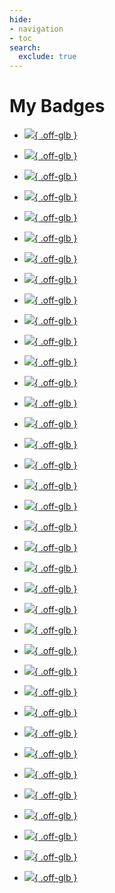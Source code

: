 ```yaml
---
hide:
- navigation
- toc
search:
  exclude: true
---
```


# My Badges

<div class="grid cards" markdown id="wrapper-grid-template-columns-small">

* [![](assets/images/badges/0a5e8460-5fab-11ee-aac4-bea50ffe6cb4.png){ .off-glb }](https://academy.hackthebox.com/achievement/badge/0a5e8460-5fab-11ee-aac4-bea50ffe6cb4)

* [![](assets/images/badges/0bcb28ff-65ea-11ee-aac4-bea50ffe6cb4.png){ .off-glb }](https://academy.hackthebox.com/achievement/badge/0bcb28ff-65ea-11ee-aac4-bea50ffe6cb4)

* [![](assets/images/badges/1b59a85f-45ce-11ee-acfc-bea50ffe6cb4.png){ .off-glb }](https://academy.hackthebox.com/achievement/badge/1b59a85f-45ce-11ee-acfc-bea50ffe6cb4)

* [![](assets/images/badges/2087433b-4ff3-11ee-acfc-bea50ffe6cb4.png){ .off-glb }](https://academy.hackthebox.com/achievement/badge/2087433b-4ff3-11ee-acfc-bea50ffe6cb4)

* [![](assets/images/badges/23e452cc-da13-11ee-891c-bea50ffe6cb4.png){ .off-glb }](https://academy.hackthebox.com/achievement/badge/23e452cc-da13-11ee-891c-bea50ffe6cb4)

* [![](assets/images/badges/256ac56a-dbb4-11ee-b18d-bea50ffe6cb4.png){ .off-glb }](https://academy.hackthebox.com/achievement/badge/256ac56a-dbb4-11ee-b18d-bea50ffe6cb4)

* [![](assets/images/badges/2776302c-d93a-11ee-891c-bea50ffe6cb4.png){ .off-glb }](https://academy.hackthebox.com/achievement/badge/2776302c-d93a-11ee-891c-bea50ffe6cb4)

* [![](assets/images/badges/2bd3fa0e-70c4-11ee-b5a6-bea50ffe6cb4.png){ .off-glb }](https://academy.hackthebox.com/achievement/badge/2bd3fa0e-70c4-11ee-b5a6-bea50ffe6cb4)

* [![](assets/images/badges/2bd573c7-70c4-11ee-b5a6-bea50ffe6cb4.png){ .off-glb }](https://academy.hackthebox.com/achievement/badge/2bd573c7-70c4-11ee-b5a6-bea50ffe6cb4)

* [![](assets/images/badges/30970e1e-d6ff-11ee-891c-bea50ffe6cb4.png){ .off-glb }](https://academy.hackthebox.com/achievement/badge/30970e1e-d6ff-11ee-891c-bea50ffe6cb4)

* [![](assets/images/badges/309961f2-d6ff-11ee-891c-bea50ffe6cb4.png){ .off-glb }](https://academy.hackthebox.com/achievement/badge/309961f2-d6ff-11ee-891c-bea50ffe6cb4)

* [![](assets/images/badges/47bec975-afbc-11ee-bfb6-bea50ffe6cb4.png){ .off-glb }](https://academy.hackthebox.com/achievement/badge/47bec975-afbc-11ee-bfb6-bea50ffe6cb4)

* [![](assets/images/badges/54d0d164-9f5f-11ee-bfb6-bea50ffe6cb4.png){ .off-glb }](https://academy.hackthebox.com/achievement/badge/54d0d164-9f5f-11ee-bfb6-bea50ffe6cb4)

* [![](assets/images/badges/555aea21-47db-11ee-acfc-bea50ffe6cb4.png){ .off-glb }](https://academy.hackthebox.com/achievement/badge/555aea21-47db-11ee-acfc-bea50ffe6cb4)

* [![](assets/images/badges/58d7ad4b-99af-11ee-bfb6-bea50ffe6cb4.png){ .off-glb }](https://academy.hackthebox.com/achievement/badge/58d7ad4b-99af-11ee-bfb6-bea50ffe6cb4)

* [![](assets/images/badges/5eaaed83-6380-11ee-aac4-bea50ffe6cb4.png){ .off-glb }](https://academy.hackthebox.com/achievement/badge/5eaaed83-6380-11ee-aac4-bea50ffe6cb4)

* [![](assets/images/badges/5f4422d5-7003-11ee-aac4-bea50ffe6cb4.png){ .off-glb }](https://academy.hackthebox.com/achievement/badge/5f4422d5-7003-11ee-aac4-bea50ffe6cb4)

* [![](assets/images/badges/64bcfa5b-6e62-11ee-aac4-bea50ffe6cb4.png){ .off-glb }](https://academy.hackthebox.com/achievement/badge/64bcfa5b-6e62-11ee-aac4-bea50ffe6cb4)

* [![](assets/images/badges/6d5c8743-914d-11ee-bfb6-bea50ffe6cb4.png){ .off-glb }](https://academy.hackthebox.com/achievement/badge/6d5c8743-914d-11ee-bfb6-bea50ffe6cb4)

* [![](assets/images/badges/74b15d1a-cefb-11ee-891c-bea50ffe6cb4.png){ .off-glb }](https://academy.hackthebox.com/achievement/badge/74b15d1a-cefb-11ee-891c-bea50ffe6cb4)

* [![](assets/images/badges/74bbc7c5-cefb-11ee-891c-bea50ffe6cb4.png){ .off-glb }](https://academy.hackthebox.com/achievement/badge/74bbc7c5-cefb-11ee-891c-bea50ffe6cb4)

* [![](assets/images/badges/7ae0b826-62dc-11ee-aac4-bea50ffe6cb4.png){ .off-glb }](https://academy.hackthebox.com/achievement/badge/7ae0b826-62dc-11ee-aac4-bea50ffe6cb4)

* [![](assets/images/badges/7d292cb2-dcc2-11ee-b18d-bea50ffe6cb4.png){ .off-glb }](https://academy.hackthebox.com/achievement/badge/7d292cb2-dcc2-11ee-b18d-bea50ffe6cb4)

* [![](assets/images/badges/8e8d0e0c-d964-11ee-891c-bea50ffe6cb4.png){ .off-glb }](https://academy.hackthebox.com/achievement/badge/8e8d0e0c-d964-11ee-891c-bea50ffe6cb4)

* [![](assets/images/badges/990a5618-8fb4-11ee-bfb6-bea50ffe6cb4.png){ .off-glb }](https://academy.hackthebox.com/achievement/badge/990a5618-8fb4-11ee-bfb6-bea50ffe6cb4)

* [![](assets/images/badges/998f863b-d930-11ee-891c-bea50ffe6cb4.png){ .off-glb }](https://academy.hackthebox.com/achievement/badge/998f863b-d930-11ee-891c-bea50ffe6cb4)

* [![](assets/images/badges/af11ccba-a5b4-11ee-bfb6-bea50ffe6cb4.png){ .off-glb }](https://academy.hackthebox.com/achievement/badge/af11ccba-a5b4-11ee-bfb6-bea50ffe6cb4)

* [![](assets/images/badges/b0a10e2e-d938-11ee-891c-bea50ffe6cb4.png){ .off-glb }](https://academy.hackthebox.com/achievement/badge/b0a10e2e-d938-11ee-891c-bea50ffe6cb4)

* [![](assets/images/badges/b1812fac-addf-11ee-bfb6-bea50ffe6cb4.png){ .off-glb }](https://academy.hackthebox.com/achievement/badge/b1812fac-addf-11ee-bfb6-bea50ffe6cb4)

* [![](assets/images/badges/b7b9e6d5-c416-11ee-891c-bea50ffe6cb4.png){ .off-glb }](https://academy.hackthebox.com/achievement/badge/b7b9e6d5-c416-11ee-891c-bea50ffe6cb4)

* [![](assets/images/badges/b8330608-d93d-11ee-891c-bea50ffe6cb4.png){ .off-glb }](https://academy.hackthebox.com/achievement/badge/b8330608-d93d-11ee-891c-bea50ffe6cb4)

* [![](assets/images/badges/bc4fc867-6086-11ee-aac4-bea50ffe6cb4.png){ .off-glb }](https://academy.hackthebox.com/achievement/badge/bc4fc867-6086-11ee-aac4-bea50ffe6cb4)

* [![](assets/images/badges/bf83ff78-8210-11ee-b5a6-bea50ffe6cb4.png){ .off-glb }](https://academy.hackthebox.com/achievement/badge/bf83ff78-8210-11ee-b5a6-bea50ffe6cb4)

* [![](assets/images/badges/c91c44b5-d6ba-11ee-891c-bea50ffe6cb4.png){ .off-glb }](https://academy.hackthebox.com/achievement/badge/c91c44b5-d6ba-11ee-891c-bea50ffe6cb4)

* [![](assets/images/badges/d55c4956-8dd8-11ee-bfb6-bea50ffe6cb4.png){ .off-glb }](https://academy.hackthebox.com/achievement/badge/d55c4956-8dd8-11ee-bfb6-bea50ffe6cb4)

* [![](assets/images/badges/eae9c74f-64f3-11ee-aac4-bea50ffe6cb4.png){ .off-glb }](https://academy.hackthebox.com/achievement/badge/eae9c74f-64f3-11ee-aac4-bea50ffe6cb4)

* [![](assets/images/badges/ed1d490b-80e0-11ee-b5a6-bea50ffe6cb4.png){ .off-glb }](https://academy.hackthebox.com/achievement/badge/ed1d490b-80e0-11ee-b5a6-bea50ffe6cb4)

</div>
